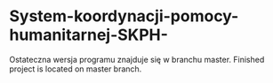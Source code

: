 # System-koordynacji-pomocy-humanitarnej-SKPH-
Ostateczna wersja programu znajduje się w branchu master.
Finished project is located on master branch.
